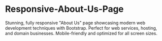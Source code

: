 # Responsive-About-Us-Page
Stunning, fully responsive "About Us" page showcasing modern web development techniques with Bootstrap. Perfect for web services, hosting, and domain businesses. Mobile-friendly and optimized for all screen sizes.
